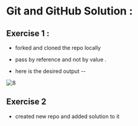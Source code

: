  # Git and GitHub Solution :
## Exercise 1 :
* forked and cloned the repo locally 

* pass by reference and not by value .

* here is the desired output --


 ![8](https://user-images.githubusercontent.com/76992919/174528621-64e59874-da0e-4f51-b555-a0bae09cf5e5.png)


## Exercise 2
* created new repo and added solution to it
